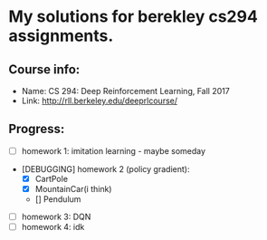 # My solutions for berekley cs294 assignments.

## Course info:
- Name: CS 294: Deep Reinforcement Learning, Fall 2017
- Link: http://rll.berkeley.edu/deeprlcourse/


## Progress:
- [ ] homework 1: imitation learning - maybe someday
- [DEBUGGING] homework 2 (policy gradient):
   + [X] CartPole
   + [X] MountainCar(i think)
   + [] Pendulum

- [ ] homework 3: DQN
- [ ] homework 4: idk
